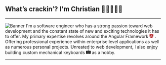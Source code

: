 ## What’s crackin’? I'm Christian 🤙🏼👨🏽‍💻
<hr>

<img
    src='https://i.imgur.com/ZqkU71L.png'
    alt='Banner'>
I'm a software engineer who has a strong passion toward web development and the constant state of new and exciting technologies it has to offer. My primary expertise revolves around the Angular Framework <svg viewBox="0 0 15 15" fill="none" xmlns="http://www.w3.org/2000/svg" width="13" height="13"><path d="M5.858 8L7.5 4.247 9.142 8H5.858z" fill="#b52e31"></path><path fill-rule="evenodd" clip-rule="evenodd" d="M15 2.144L7.5 0 0 2.144l1.07 9.64L7.5 15l6.43-3.216L15 2.143zm-7.5-.391l3.958 9.047-.916.4L9.579 9H5.421l-.963 2.2-.916-.4L7.5 1.753z" fill="#b52e31"></path></svg> . Offering professional experience within enterprise level applications as well as numerous personal projects. Unreated to web development, I also enjoy building custom mechanical keyboards <svg viewBox="0 0 15 15" fill="none" xmlns="http://www.w3.org/2000/svg" width="15" height="15"><path fill-rule="evenodd" clip-rule="evenodd" d="M8 0v4h5.5A1.5 1.5 0 0115 5.5v7a1.5 1.5 0 01-1.5 1.5h-12A1.5 1.5 0 010 12.5v-7A1.5 1.5 0 011.5 4H7V0h1zm2 6h1v1h-1V6zm1 2h-1v1h1V8zm0 3H4v1h7v-1zM7 8h1v1H7V8zM5 8H4v1h1V8zm3-2H7v1h1V6zM4 6h1v1H4V6z" fill="currentColor"></path></svg> as a hobby.
<hr>

<!--
**penrodlol/penrodlol** is a ✨ _special_ ✨ repository because its `README.md` (this file) appears on your GitHub profile.

Here are some ideas to get you started:

- 🔭 I’m currently working on ...
- 🌱 I’m currently learning ...
- 👯 I’m looking to collaborate on ...
- 🤔 I’m looking for help with ...
- 💬 Ask me about ...
- 📫 How to reach me: ...
- 😄 Pronouns: ...
- ⚡ Fun fact: ...
-->

